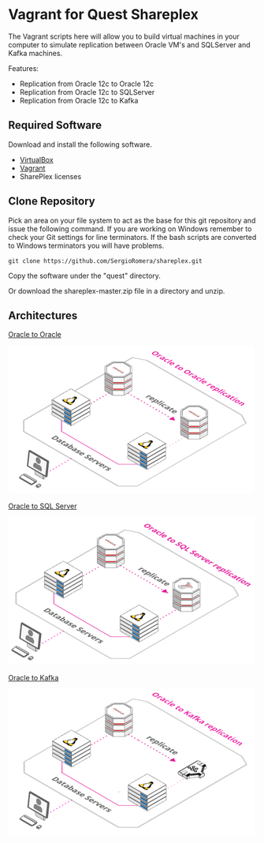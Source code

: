 # Vagrant for Quest Shareplex

The Vagrant scripts here will allow you to build virtual machines in your computer to simulate replication between Oracle VM's and SQLServer and Kafka machines.

Features:

* Replication from Oracle 12c to Oracle 12c
* Replication from Oracle 12c to SQLServer
* Replication from Oracle 12c to Kafka

## Required Software

Download and install the following software.

* [VirtualBox](https://www.virtualbox.org/wiki/Downloads)
* [Vagrant](https://www.vagrantup.com/downloads.html)
* SharePlex licenses

## Clone Repository

Pick an area on your file system to act as the base for this git repository and issue the following command. If you are working on Windows remember to check your Git settings for line terminators. If the bash scripts are converted to Windows terminators you will have problems.

```
git clone https://github.com/SergioRomera/shareplex.git
```

Copy the software under the "quest" directory.

Or download the shareplex-master.zip file in a directory and unzip.


## Architectures

[Oracle to Oracle](https://arcentry.com/app/embed.html?id=c990c073-db50-4560-84fe-813ebbe44f21)

[![Oracle to Oracle](oracle-to-oracle.png)](https://arcentry.com/app/embed.html?id=c990c073-db50-4560-84fe-813ebbe44f21)

  
[Oracle to SQL Server](https://arcentry.com/app/embed.html?id=d49e0999-c6a2-4d6e-a0eb-8a3363dc6172)

[![Oracle to SQL Server](oracle-to-sqlserver.png)](https://arcentry.com/app/embed.html?id=d49e0999-c6a2-4d6e-a0eb-8a3363dc6172)

  
[Oracle to Kafka](https://arcentry.com/app/embed.html?id=04e162c7-2263-47a7-aa0c-42dfc0d139ac)

[![Oracle to Kafka](oracle-to-kafka.png)](https://arcentry.com/app/embed.html?id=04e162c7-2263-47a7-aa0c-42dfc0d139ac)

